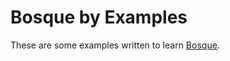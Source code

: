 # Bosque by Examples

These are some examples written to learn [Bosque](https://github.com/Microsoft/BosqueLanguage).
